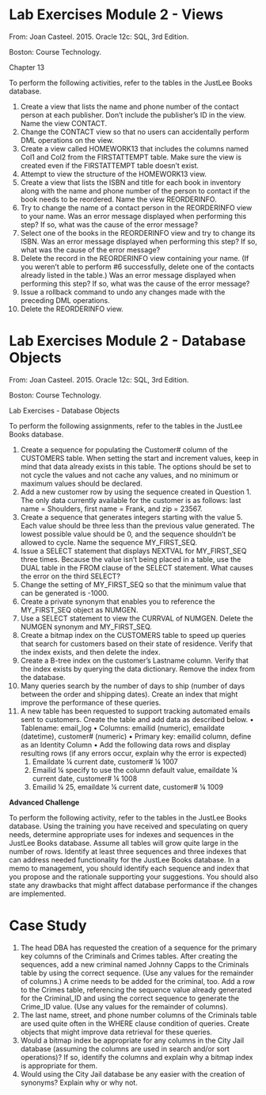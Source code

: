 # Lab Exercises Module 2 - Views

From: Joan Casteel. 2015. Oracle 12c: SQL, 3rd Edition.

Boston: Course Technology.

Chapter 13

To perform the following activities, refer to the tables in the JustLee Books database.

1. Create a view that lists the name and phone number of the contact person at each publisher. Don’t include the publisher’s ID in the view. Name the view CONTACT.
2. Change the CONTACT view so that no users can accidentally perform DML operations on the view.
3. Create a view called HOMEWORK13 that includes the columns named Col1 and Col2 from the FIRSTATTEMPT table. Make sure the view is created even if the FIRSTATTEMPT table doesn’t exist.
4. Attempt to view the structure of the HOMEWORK13 view.
5. Create a view that lists the ISBN and title for each book in inventory along with the name and phone number of the person to contact if the book needs to be reordered. Name the view REORDERINFO.
6. Try to change the name of a contact person in the REORDERINFO view to your name. Was an error message displayed when performing this step? If so, what was the cause of the error message?
7. Select one of the books in the REORDERINFO view and try to change its ISBN. Was an error message displayed when performing this step? If so, what was the cause of the error message?
8. Delete the record in the REORDERINFO view containing your name. (If you weren’t able to perform #6 successfully, delete one of the contacts already listed in the table.) Was an error message displayed when performing this step? If so, what was the cause of the error message?
9. Issue a rollback command to undo any changes made with the preceding DML operations.
10. Delete the REORDERINFO view.

# Lab Exercises Module 2 - Database Objects

From: Joan Casteel. 2015. Oracle 12c: SQL, 3rd Edition.

Boston: Course Technology.

Lab Exercises - Database Objects

To perform the following assignments, refer to the tables in the JustLee Books database.

1. Create a sequence for populating the Customer# column of the CUSTOMERS table. When setting the start and increment values, keep in mind that data already exists in this table. The options should be set to not cycle the values and not cache any values, and no minimum or maximum values should be declared.
2. Add a new customer row by using the sequence created in Question 1. The only data currently available for the customer is as follows: last name = Shoulders, first name = Frank, and zip = 23567.
3. Create a sequence that generates integers starting with the value 5. Each value should be three less than the previous value generated. The lowest possible value should be 0, and the sequence shouldn’t be allowed to cycle. Name the sequence MY_FIRST_SEQ.
4. Issue a SELECT statement that displays NEXTVAL for MY_FIRST_SEQ three times. Because the value isn’t being placed in a table, use the DUAL table in the FROM clause of the SELECT statement. What causes the error on the third SELECT?
5. Change the setting of MY_FIRST_SEQ so that the minimum value that can be generated is -1000.
6. Create a private synonym that enables you to reference the MY_FIRST_SEQ object as NUMGEN.
7. Use a SELECT statement to view the CURRVAL of NUMGEN. Delete the NUMGEN synonym and MY_FIRST_SEQ.
8. Create a bitmap index on the CUSTOMERS table to speed up queries that search for customers based on their state of residence. Verify that the index exists, and then delete the index.
9. Create a B-tree index on the customer’s Lastname column. Verify that the index exists by querying the data dictionary. Remove the index from the database.
10. Many queries search by the number of days to ship (number of days between the order and shipping dates). Create an index that might improve the performance of these queries.
11. A new table has been requested to support tracking automated emails sent to customers.
    Create the table and add data as described below.
    • Tablename: email_log
    • Columns: emailid (numeric), emaildate (datetime), customer# (numeric)
    • Primary key: emailid column, define as an Identity Column
    • Add the following data rows and display resulting rows (if any errors occur, explain
    why the error is expected)
    1. Emaildate ¼ current date, customer# ¼ 1007
    2. Emailid ¼ specify to use the column default value, emaildate ¼ current date,
    customer# ¼ 1008
    3. Emailid ¼ 25, emaildate ¼ current date, customer# ¼ 1009

**Advanced Challenge**

To perform the following activity, refer to the tables in the JustLee Books database. Using the training you have received and speculating on query needs, determine appropriate uses for indexes and sequences in the JustLee Books database. Assume all tables will grow quite large in the number of rows. Identify at least three sequences and three indexes that can address needed functionality for the JustLee Books database. In a memo to management, you should identify each sequence and index that you propose and the rationale supporting your suggestions. You should also state any drawbacks that might affect database performance if the changes are implemented.

# Case Study

1. The head DBA has requested the creation of a sequence for the primary key columns of the Criminals and Crimes tables. After creating the sequences, add a new criminal named Johnny Capps to the Criminals table by using the correct sequence. (Use any values for the remainder of columns.) A crime needs to be added for the criminal, too. Add a row to the Crimes table, referencing the sequence value already generated for the Criminal_ID and using the correct sequence to generate the Crime_ID value. (Use any values for the remainder of columns).
2. The last name, street, and phone number columns of the Criminals table are used quite often in the WHERE clause condition of queries. Create objects that might improve data retrieval for these queries.
3. Would a bitmap index be appropriate for any columns in the City Jail database (assuming the columns are used in search and/or sort operations)? If so, identify the columns and explain why a bitmap index is appropriate for them.
4. Would using the City Jail database be any easier with the creation of synonyms? Explain why or why not.
